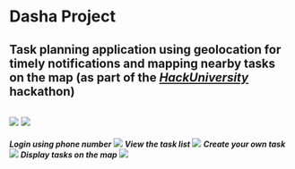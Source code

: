 # Dasha Project
## Task planning application using geolocation for timely notifications and mapping nearby tasks on the map (as part of the [*HackUniversity*](https://www.hackuniversity.ru) hackathon)
[![](https://c.radikal.ru/c10/2003/69/2c747377c516.png)](https://github.com/heremaps/)
[![](https://c.radikal.ru/c30/2003/28/55379efb0b16.png)](https://github.com/pallets/flask)
---
***Login using phone number***
![](https://c.radikal.ru/c28/2003/61/f6da393b213f.png)
***View the task list***
![](https://a.radikal.ru/a14/2003/45/c01b5bfb1bfd.png)
***Create your own task***
![](https://b.radikal.ru/b01/2003/b9/1a807f13737c.png)
***Display tasks on the map***
![](https://d.radikal.ru/d11/2003/b2/92de4baaedca.png)

